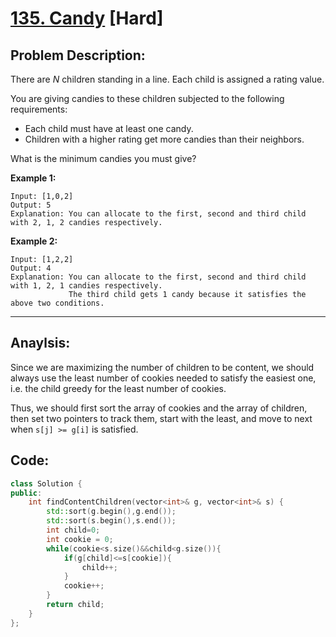 # [135. Candy](https://leetcode.com/problems/candy/) [Hard]
## **Problem Description:**
There are *N* children standing in a line. Each child is assigned a rating value.

You are giving candies to these children subjected to the following requirements:

- Each child must have at least one candy.
- Children with a higher rating get more candies than their neighbors.

What is the minimum candies you must give?

**Example 1:**

```
Input: [1,0,2]
Output: 5
Explanation: You can allocate to the first, second and third child with 2, 1, 2 candies respectively.
```

**Example 2:**

```
Input: [1,2,2]
Output: 4
Explanation: You can allocate to the first, second and third child with 1, 2, 1 candies respectively.
             The third child gets 1 candy because it satisfies the above two conditions.
```

-----

## **Anaylsis:**
Since we are maximizing the number of children to be content, we should always use the least number of cookies needed to satisfy the easiest one, i.e. the child greedy for the least number of cookies.

Thus, we should first sort the array of cookies and the array of children, then set two pointers to track them, start with the least, and move to next when `s[j] >= g[i]` is satisfied.


## **Code:**
```cpp
class Solution {
public:
    int findContentChildren(vector<int>& g, vector<int>& s) {
        std::sort(g.begin(),g.end());
        std::sort(s.begin(),s.end());
        int child=0;
        int cookie = 0;
        while(cookie<s.size()&&child<g.size()){
            if(g[child]<=s[cookie]){
                child++;
            } 
            cookie++;
        }
        return child;
    }
};
```